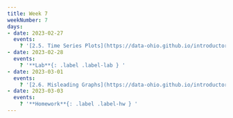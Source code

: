 ```yaml
---
title: Week 7
weekNumber: 7
days:
- date: 2023-02-27
  events:
    ? '[2.5. Time Series Plots](https://data-ohio.github.io/introductory-data-science/2/5/2_5_time_series.html)'
- date: 2023-02-28
  events:
    ? '**Lab**{: .label .label-lab } '
- date: 2023-03-01
  events:
    ? '[2.6. Misleading Graphs](https://data-ohio.github.io/introductory-data-science/2/6/2_6_misleading.html)'
- date: 2023-03-03
  events:
    ? '**Homework**{: .label .label-hw } '
---
```

